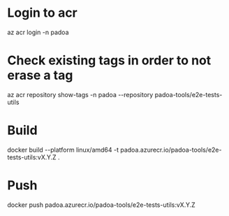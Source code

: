 # Login to acr

az acr login -n padoa

# Check existing tags in order to not erase a tag

az acr repository show-tags -n padoa --repository padoa-tools/e2e-tests-utils

# Build

docker build --platform linux/amd64 -t padoa.azurecr.io/padoa-tools/e2e-tests-utils:vX.Y.Z .

# Push

docker push padoa.azurecr.io/padoa-tools/e2e-tests-utils:vX.Y.Z
